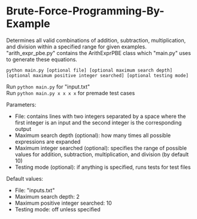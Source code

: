 # Brute-Force-Programming-By-Example

Determines all valid combinations of addition, subtraction, multiplication, and division within a specified range for given examples. "arith_expr_pbe.py" contains the ArithExprPBE class which "main.py" uses to generate these equations.

`python main.py [optional file] [optional maximum search depth] [optional maximum positive integer searched] [optional testing mode]`

Run `python main.py` for "input.txt"  
Run `python main.py x x x x` for premade test cases

Parameters:
- File: contains lines with two integers separated by a space where the first integer is an input and the second integer is the corresponding output  
- Maximum search depth (optional): how many times all possible expressions are expanded
- Maximum integer searched (optional): specifies the range of possible values for addition, subtraction, multiplication, and division (by default 10)  
- Testing mode (optional): if anything is specified, runs tests for test files  

Default values:
- File: "inputs.txt"  
- Maximum search depth: 2
- Maximum positive integer searched: 10  
- Testing mode: off unless specified  
